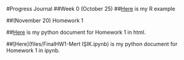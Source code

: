 #Progress Journal
##Week 0 (October 25)
##[Here](files/example_homework_0.html) is my R example

##(November 20) Homework 1

##[Here](files/FinalHW1.html) is my python document for Homework 1 in html.

##[Here](files/FinalHW1-Mert IŞIK.ipynb) is my python document for Homework 1 in ipynb.

